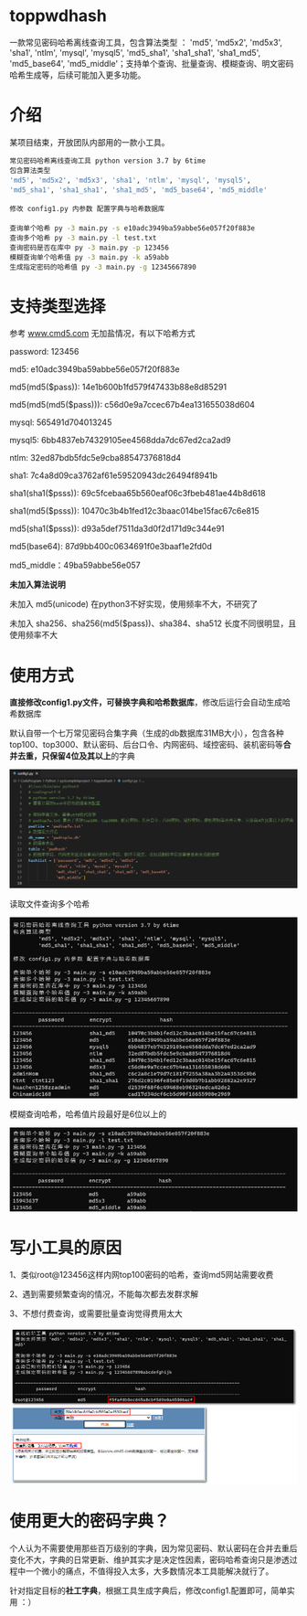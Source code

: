# toppwdhash

一款常见密码哈希离线查询工具，包含算法类型 ：  'md5', 'md5x2', 'md5x3', 'sha1', 'ntlm', 'mysql', 'mysql5',  'md5_sha1', 'sha1_sha1', 'sha1_md5', 'md5_base64', 'md5_middle'；支持单个查询、批量查询、模糊查询、明文密码哈希生成等，后续可能加入更多功能。

# 介绍

某项目结束，开放团队内部用的一款小工具。

``````bash
常见密码哈希离线查询工具 python version 3.7 by 6time 
包含算法类型 
'md5', 'md5x2', 'md5x3', 'sha1', 'ntlm', 'mysql', 'mysql5',
'md5_sha1', 'sha1_sha1', 'sha1_md5', 'md5_base64', 'md5_middle'

修改 config1.py 内参数 配置字典与哈希数据库

查询单个哈希 py -3 main.py -s e10adc3949ba59abbe56e057f20f883e
查询多个哈希 py -3 main.py -l test.txt
查询密码是否在库中 py -3 main.py -p 123456
模糊查询单个哈希值 py -3 main.py -k a59abb
生成指定密码的哈希值 py -3 main.py -g 12345667890
``````



# 支持类型选择

参考 www.cmd5.com 无加盐情况，有以下哈希方式

password: 123456

md5: e10adc3949ba59abbe56e057f20f883e

md5(md5($pass)): 14e1b600b1fd579f47433b88e8d85291

md5(md5(md5($pass))): c56d0e9a7ccec67b4ea131655038d604

mysql: 565491d704013245

mysql5: 6bb4837eb74329105ee4568dda7dc67ed2ca2ad9

ntlm: 32ed87bdb5fdc5e9cba88547376818d4

sha1: 7c4a8d09ca3762af61e59520943dc26494f8941b

sha1(sha1($psss)): 69c5fcebaa65b560eaf06c3fbeb481ae44b8d618

sha1(md5($psss)): 10470c3b4b1fed12c3baac014be15fac67c6e815

md5(sha1($psss)): d93a5def7511da3d0f2d171d9c344e91

md5(base64): 87d9bb400c0634691f0e3baaf1e2fd0d

md5_middle：49ba59abbe56e057

**未加入算法说明**

未加入 md5(unicode) 在python3不好实现，使用频率不大，不研究了

未加入 sha256、sha256(md5($pass))、sha384、sha512 长度不同很明显，且使用频率不大

# 使用方式

**直接修改config1.py文件，可替换字典和哈希数据库**，修改后运行会自动生成哈希数据库

默认自带一个七万常见密码合集字典（生成的db数据库31MB大小），包含各种top100、top3000、默认密码、后台口令、内网密码、域控密码、装机密码等**合并去重，只保留4位及其以上**的字典

![config1](doc/config1.png)

读取文件查询多个哈希

![file123456](doc/file123456.png)

模糊查询哈希，哈希值片段最好是6位以上的

![like123456](doc/like123456.png)



# 写小工具的原因

1、类似root@123456这样内网top100密码的哈希，查询md5网站需要收费

2、遇到需要频繁查询的情况，不能每次都去发群求解

3、不想付费查询，或需要批量查询觉得费用太大

![root@123456](doc/root@123456.png)

# 使用更大的密码字典？

个人认为不需要使用那些百万级别的字典，因为常见密码、默认密码在合并去重后变化不大，字典的日常更新、维护其实才是决定性因素，密码哈希查询只是渗透过程中一个微小的痛点，不值得投入太多，大多数情况本工具能解决就行了。

针对指定目标的**社工字典**，根据工具生成字典后，修改config1.配置即可，简单实用 ：）



